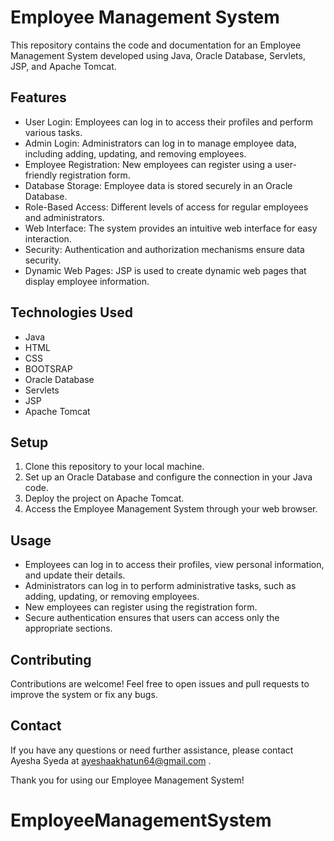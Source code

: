 # Employee Management System

This repository contains the code and documentation for an Employee Management System developed using Java, Oracle Database, Servlets, JSP, and Apache Tomcat.

## Features

- User Login: Employees can log in to access their profiles and perform various tasks.
- Admin Login: Administrators can log in to manage employee data, including adding, updating, and removing employees.
- Employee Registration: New employees can register using a user-friendly registration form.
- Database Storage: Employee data is stored securely in an Oracle Database.
- Role-Based Access: Different levels of access for regular employees and administrators.
- Web Interface: The system provides an intuitive web interface for easy interaction.
- Security: Authentication and authorization mechanisms ensure data security.
- Dynamic Web Pages: JSP is used to create dynamic web pages that display employee information.

## Technologies Used

- Java
- HTML
- CSS
- BOOTSRAP
- Oracle Database
- Servlets
- JSP
- Apache Tomcat

## Setup

1. Clone this repository to your local machine.
2. Set up an Oracle Database and configure the connection in your Java code.
3. Deploy the project on Apache Tomcat.
4. Access the Employee Management System through your web browser.

## Usage

- Employees can log in to access their profiles, view personal information, and update their details.
- Administrators can log in to perform administrative tasks, such as adding, updating, or removing employees.
- New employees can register using the registration form.
- Secure authentication ensures that users can access only the appropriate sections.

## Contributing

Contributions are welcome! Feel free to open issues and pull requests to improve the system or fix any bugs.



## Contact

If you have any questions or need further assistance, please contact Ayesha Syeda at ayeshaakhatun64@gmail.com .

Thank you for using our Employee Management System!

# EmployeeManagementSystem
